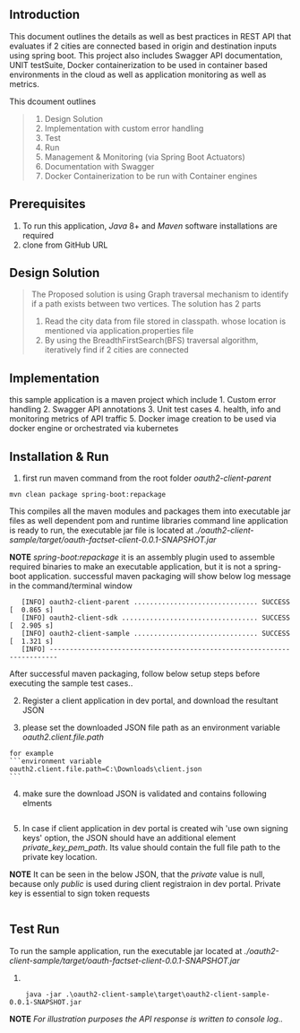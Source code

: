 ## Introduction
This document outlines the details as well as best practices in REST API that evaluates if 2 cities are connected based in origin and destination inputs using spring boot. This project also includes Swagger API documentation, UNIT testSuite, Docker containerization to be used in container based environments in the cloud as well as application monitoring as well as metrics.

This dcoument outlines 
> 1. Design Solution
> 2. Implementation with custom error handling
> 3. Test
> 4. Run
> 5. Management & Monitoring (via Spring Boot Actuators)
> 6. Documentation with Swagger
> 7. Docker Containerization to be run with Container engines

 
## Prerequisites
 1) To run this application, *Java* 8+ and *Maven* software installations are required
 2) clone from GitHub URL
 
## Design Solution

> The Proposed solution is using Graph traversal mechanism to identify if a path exists between two vertices. 
> The solution has 2 parts
> 1) Read the city data from file stored in classpath. whose location is mentioned via application.properties file
> 2) By using the BreadthFirstSearch(BFS) traversal algorithm, iteratively find if 2 cities are connected 


## Implementation
this sample application is a  maven project which include
	1. Custom error handling
	2. Swagger API annotations
	3. Unit test cases
	4. health, info and monitoring metrics of API traffic
	5. Docker image creation to be used via docker engine or orchestrated via kubernetes

## Installation & Run
  
 1. first run maven command from the root folder *oauth2-client-parent*
 
  ```maven
  mvn clean package spring-boot:repackage
 ```
  This compiles all the maven modules and packages them into executable jar files as well dependent pom and runtime libraries
  command line application is ready to run, the executable jar file is located at *./oauth2-client-sample/target/oauth-factset-client-0.0.1-SNAPSHOT.jar*

 **NOTE** *spring-boot:repackage* it is an assembly plugin used to assemble required binaries to make an executable application, but it is not a spring-boot application.
 successful maven packaging will show below log message in the command/terminal window
 ````maven log
	[INFO] oauth2-client-parent ............................... SUCCESS [  0.865 s]
	[INFO] oauth2-client-sdk .................................. SUCCESS [  2.905 s]
	[INFO] oauth2-client-sample ............................... SUCCESS [  1.321 s]
	[INFO] ------------------------------------------------------------------------
````
After successful maven packaging, follow below setup steps before executing the sample test cases..
  
  2. Register a client application in dev portal, and download the resultant JSON
  
  3. please set the downloaded JSON file path as an environment variable *oauth2.client.file.path*
  
	for example
	```environment variable
	oauth2.client.file.path=C:\Downloads\client.json
	```
  4. make sure the download JSON is validated and contains following elments
  
```json

```
 5. In case if client application in dev portal is created wih 'use own signing keys' option, the JSON should have an additional element 
 *private_key_pem_path*. Its value should contain the full file path to the private key location.
 
 **NOTE** It can be seen in the below JSON, that the *private* value is null, because only *public* is used during client registraion in dev portal. Private key is essential to sign token requests
 
```json

```

## Test Run
To run the sample application, run the executable jar located at *./oauth2-client-sample/target/oauth-factset-client-0.0.1-SNAPSHOT.jar*

1. 
```command line
	java -jar .\oauth2-client-sample\target\oauth2-client-sample-0.0.1-SNAPSHOT.jar

```
**NOTE** *For illustration purposes the API response is written to console log..*
